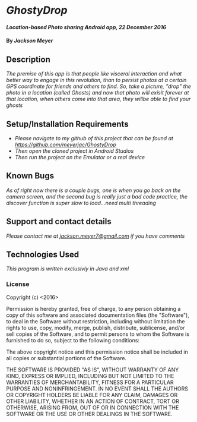 # _GhostyDrop_

#### _Location-based Photo sharing Android app, 22 December 2016_

#### By _**Jackson Meyer**_

## Description

_The premise of this app is that people like visceral interaction and what better way to engage in this revolution, than to persist photos at a certain GPS coordinate for friends and others to find. So, take a picture, "drop" the photo in a location (called Ghosts) and now that photo will exisit forever at that location, when others come into that area, they willbe able to find your ghosts_

## Setup/Installation Requirements

* _Please navigate to my github of this project that can be found at https://github.com/meyerjac/GhostyDrop_
* _Then open the cloned project in Android Studios_
* _Then run the project on the Emulator or a real device_

## Known Bugs

_As of right now there is a couple bugs, one is when you go back on the camera screen, and the second bug is really just a bad code practice, the discover function is super slow to load...need multi threading_

## Support and contact details

_Please contact me at jackson.meyer7@gmail.com if you have comments_

## Technologies Used

_This program is written exclusivly in Java and xml_

### License

Copyright (c) <2016> <Jackson Meyer>

Permission is hereby granted, free of charge, to any person obtaining a copy of this software and associated documentation files (the "Software"), to deal in the Software without restriction, including without limitation the rights to use, copy, modify, merge, publish, distribute, sublicense, and/or sell copies of the Software, and to permit persons to whom the Software is furnished to do so, subject to the following conditions:

The above copyright notice and this permission notice shall be included in all copies or substantial portions of the Software.

THE SOFTWARE IS PROVIDED "AS IS", WITHOUT WARRANTY OF ANY KIND, EXPRESS OR IMPLIED, INCLUDING BUT NOT LIMITED TO THE WARRANTIES OF MERCHANTABILITY, FITNESS FOR A PARTICULAR PURPOSE AND NONINFRINGEMENT. IN NO EVENT SHALL THE AUTHORS OR COPYRIGHT HOLDERS BE LIABLE FOR ANY CLAIM, DAMAGES OR OTHER LIABILITY, WHETHER IN AN ACTION OF CONTRACT, TORT OR OTHERWISE, ARISING FROM, OUT OF OR IN CONNECTION WITH THE SOFTWARE OR THE USE OR OTHER DEALINGS IN THE SOFTWARE.
